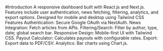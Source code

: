 #Introduction
A responsive dashboard built with React.js and Next.js. Features include user authentication, news fetching, filtering, analytics, and export options. Designed for mobile and desktop using Tailwind CSS
Features
Authentication: Secure Google OAuth via NextAuth.
News Integration: Fetch articles from APIs.
Filtering/Search: Filter by author, type, date; global search bar.
Responsive Design: Mobile-first UI with Tailwind CSS.
Payout Calculator: Calculates payouts with configurable rates.
Export: Export data to PDF/CSV.
Analytics: Bar charts using Chart.js.

